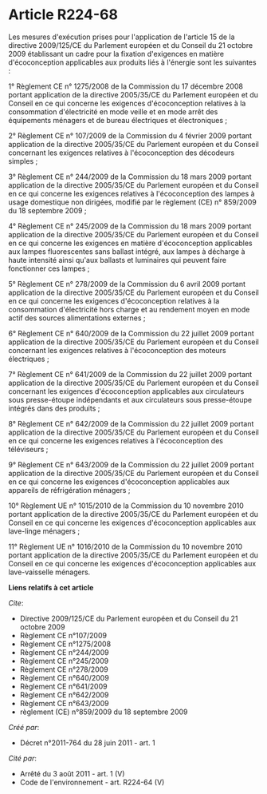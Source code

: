 # Article R224-68

Les mesures d'exécution prises pour l'application de l'article 15 de la directive 2009/125/CE du Parlement européen et du
Conseil du 21 octobre 2009 établissant un cadre pour la fixation d'exigences en matière d'écoconception applicables aux
produits liés à l'énergie sont les suivantes :

1° Règlement CE n° 1275/2008 de la Commission du 17 décembre 2008 portant application de la directive 2005/35/CE du Parlement
européen et du Conseil en ce qui concerne les exigences d'écoconception relatives à la consommation d'électricité en mode
veille et en mode arrêt des équipements ménagers et de bureau électriques et électroniques ;

2° Règlement CE n° 107/2009 de la Commission du 4 février 2009 portant application de la directive 2005/35/CE du Parlement
européen et du Conseil concernant les exigences relatives à l'écoconception des décodeurs simples ;

3° Règlement CE n° 244/2009 de la Commission du 18 mars 2009 portant application de la directive 2005/35/CE du Parlement
européen et du Conseil en ce qui concerne les exigences relatives à l'écoconception des lampes à usage domestique non
dirigées, modifié par le règlement (CE) n° 859/2009 du 18 septembre 2009 ;

4° Règlement CE n° 245/2009 de la Commission du 18 mars 2009 portant application de la directive 2005/35/CE du Parlement
européen et du Conseil en ce qui concerne les exigences en matière d'écoconception applicables aux lampes fluorescentes sans
ballast intégré, aux lampes à décharge à haute intensité ainsi qu'aux ballasts et luminaires qui peuvent faire fonctionner
ces lampes ;

5° Règlement CE n° 278/2009 de la Commission du 6 avril 2009 portant application de la directive 2005/35/CE du Parlement
européen et du Conseil en ce qui concerne les exigences d'écoconception relatives à la consommation d'électricité hors charge
et au rendement moyen en mode actif des sources alimentations externes ;

6° Règlement CE n° 640/2009 de la Commission du 22 juillet 2009 portant application de la directive 2005/35/CE du Parlement
européen et du Conseil concernant les exigences relatives à l'écoconception des moteurs électriques ;

7° Règlement CE n° 641/2009 de la Commission du 22 juillet 2009 portant application de la directive 2005/35/CE du Parlement
européen et du Conseil concernant les exigences d'écoconception applicables aux circulateurs sous presse-étoupe indépendants
et aux circulateurs sous presse-étoupe intégrés dans des produits ;

8° Règlement CE n° 642/2009 de la Commission du 22 juillet 2009 portant application de la directive 2005/35/CE du Parlement
européen et du Conseil en ce qui concerne les exigences relatives à l'écoconception des téléviseurs ;

9° Règlement CE n° 643/2009 de la Commission du 22 juillet 2009 portant application de la directive 2005/35/CE du Parlement
européen et du Conseil en ce qui concerne les exigences d'écoconception applicables aux appareils de réfrigération ménagers ;

10° Règlement UE n° 1015/2010 de la Commission du 10 novembre 2010 portant application de la directive 2005/35/CE du
Parlement européen et du Conseil en ce qui concerne les exigences d'écoconception applicables aux lave-linge ménagers ;

11° Règlement UE n° 1016/2010 de la Commission du 10 novembre 2010 portant application de la directive 2005/35/CE du
Parlement européen et du Conseil en ce qui concerne les exigences d'écoconception applicables aux lave-vaisselle ménagers.

**Liens relatifs à cet article**

_Cite_:

  - Directive 2009/125/CE du Parlement européen et du Conseil du 21 octobre 2009
  - Règlement CE n°107/2009
  - Règlement CE n°1275/2008
  - Règlement CE n°244/2009
  - Règlement CE n°245/2009
  - Règlement CE n°278/2009
  - Règlement CE n°640/2009
  - Règlement CE n°641/2009
  - Règlement CE n°642/2009
  - Règlement CE n°643/2009
  - règlement (CE) n°859/2009 du 18 septembre 2009

_Créé par_:

  - Décret n°2011-764 du 28 juin 2011 - art. 1

_Cité par_:

  - Arrêté du 3 août 2011 - art. 1 (V)
  - Code de l'environnement - art. R224-64 (V)

